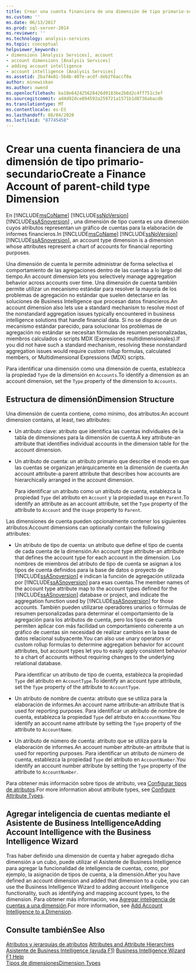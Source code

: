 ```yaml
---
title: Crear una cuenta financiera de una dimensión de tipo primario-secundario | Microsoft Docs
ms.custom: ''
ms.date: 06/13/2017
ms.prod: sql-server-2014
ms.reviewer: ''
ms.technology: analysis-services
ms.topic: conceptual
helpviewer_keywords:
- dimensions [Analysis Services], account
- account dimensions [Analysis Services]
- adding account intelligence
- account intelligence [Analysis Services]
ms.assetid: 2ba74e81-5b4b-407e-acdf-deb2f6accf0a
author: minewiskan
ms.author: owend
ms.openlocfilehash: ba10e642425628426d9183be2b8d2c4ff751c3ef
ms.sourcegitcommit: ad4d92dce894592a259721a1571b1d8736abacdb
ms.translationtype: MT
ms.contentlocale: es-ES
ms.lasthandoff: 08/04/2020
ms.locfileid: "87745458"
---
```

# <a name="create-a-finance-account-of-parent-child-type-dimension"></a><span data-ttu-id="3d662-102">Crear una cuenta financiera de una dimensión de tipo primario-secundario</span><span class="sxs-lookup"><span data-stu-id="3d662-102">Create a Finance Account of parent-child type Dimension</span></span>
  <span data-ttu-id="3d662-103">En [!INCLUDE[msCoName](../../includes/msconame-md.md)] [!INCLUDE[ssNoVersion](../../includes/ssnoversion-md.md)] [!INCLUDE[ssASnoversion](../../includes/ssasnoversion-md.md)] , una dimensión de tipo cuenta es una dimensión cuyos atributos representan un gráfico de cuentas para la elaboración de informes financieros.</span><span class="sxs-lookup"><span data-stu-id="3d662-103">In [!INCLUDE[msCoName](../../includes/msconame-md.md)] [!INCLUDE[ssNoVersion](../../includes/ssnoversion-md.md)] [!INCLUDE[ssASnoversion](../../includes/ssasnoversion-md.md)], an account type dimension is a dimension whose attributes represent a chart of accounts for financial reporting purposes.</span></span>  
  
 <span data-ttu-id="3d662-104">Una dimensión de cuenta le permite administrar de forma selectiva el comportamiento de las agregaciones dentro de las cuentas a lo largo del tiempo.</span><span class="sxs-lookup"><span data-stu-id="3d662-104">An account dimension lets you selectively manage aggregation behavior across accounts over time.</span></span> <span data-ttu-id="3d662-105">Una dimensión de cuenta también permite utilizar un mecanismo estándar para resolver la mayoría de los problemas de agregación no estándar que suelen detectarse en las soluciones de Business Intelligence que procesan datos financieros.</span><span class="sxs-lookup"><span data-stu-id="3d662-105">An account dimension also lets use a standard mechanism to resolve most of the nonstandard aggregation issues typically encountered in business intelligence solutions that handle financial data.</span></span> <span data-ttu-id="3d662-106">Si no se dispone de un mecanismo estándar parecido, para solucionar los problemas de agregación no estándar se necesitan fórmulas de resumen personalizadas, miembros calculados o scripts MDX (Expresiones multidimensionales).</span><span class="sxs-lookup"><span data-stu-id="3d662-106">If you did not have such a standard mechanism, resolving these nonstandard aggregation issues would require custom rollup formulas, calculated members, or Multidimensional Expressions (MDX) scripts.</span></span>  
  
 <span data-ttu-id="3d662-107">Para identificar una dimensión como una dimensión de cuenta, establezca la propiedad `Type` de la dimensión en `Accounts`.</span><span class="sxs-lookup"><span data-stu-id="3d662-107">To identify a dimension as an account dimension, set the `Type` property of the dimension to `Accounts`.</span></span>  
  
## <a name="dimension-structure"></a><span data-ttu-id="3d662-108">Estructura de dimensión</span><span class="sxs-lookup"><span data-stu-id="3d662-108">Dimension Structure</span></span>  
 <span data-ttu-id="3d662-109">Una dimensión de cuenta contiene, como mínimo, dos atributos:</span><span class="sxs-lookup"><span data-stu-id="3d662-109">An account dimension contains, at least, two attributes:</span></span>  
  
-   <span data-ttu-id="3d662-110">Un atributo clave: atributo que identifica las cuentas individuales de la tabla de dimensiones para la dimensión de cuenta.</span><span class="sxs-lookup"><span data-stu-id="3d662-110">A key attribute-an attribute that identifies individual accounts in the dimension table for the account dimension.</span></span>  
  
-   <span data-ttu-id="3d662-111">Un atributo de cuenta: un atributo primario que describe el modo en que las cuentas se organizan jerárquicamente en la dimensión de cuenta.</span><span class="sxs-lookup"><span data-stu-id="3d662-111">An account attribute-a parent attribute that describes how accounts are hierarchically arranged in the account dimension.</span></span>  
  
     <span data-ttu-id="3d662-112">Para identificar un atributo como un atributo de cuenta, establezca la propiedad `Type` del atributo en `Account` y la propiedad `Usage` en `Parent`.</span><span class="sxs-lookup"><span data-stu-id="3d662-112">To identify an attribute as an account attribute, set the `Type` property of the attribute to `Account` and the `Usage` property to `Parent`.</span></span>  
  
 <span data-ttu-id="3d662-113">Las dimensiones de cuenta pueden opcionalmente contener los siguientes atributos:</span><span class="sxs-lookup"><span data-stu-id="3d662-113">Account dimensions can optionally contain the following attributes:</span></span>  
  
-   <span data-ttu-id="3d662-114">Un atributo de tipo de cuenta: un atributo que define el tipo de cuenta de cada cuenta de la dimensión.</span><span class="sxs-lookup"><span data-stu-id="3d662-114">An account type attribute-an attribute that defines the account type for each account in the dimension.</span></span> <span data-ttu-id="3d662-115">Los nombres de miembros del atributo de tipo de cuenta se asignan a los tipos de cuenta definidos para la base de datos o proyecto de [!INCLUDE[ssASnoversion](../../includes/ssasnoversion-md.md)] e indican la función de agregación utilizada por [!INCLUDE[ssASnoversion](../../includes/ssasnoversion-md.md)] para esas cuentas.</span><span class="sxs-lookup"><span data-stu-id="3d662-115">The member names of the account type attribute map to the account types defined for the [!INCLUDE[ssASnoversion](../../includes/ssasnoversion-md.md)] database or project, and indicate the aggregation function used by [!INCLUDE[ssASnoversion](../../includes/ssasnoversion-md.md)] for those accounts.</span></span> <span data-ttu-id="3d662-116">También pueden utilizarse operadores unarios o fórmulas de resumen personalizadas para determinar el comportamiento de la agregación para los atributos de cuenta, pero los tipos de cuenta permiten aplicar con más facilidad un comportamiento coherente a un gráfico de cuentas sin necesidad de realizar cambios en la base de datos relacional subyacente.</span><span class="sxs-lookup"><span data-stu-id="3d662-116">You can also use unary operators or custom rollup formulas to determine aggregation behavior for account attributes, but account types let you to easily apply consistent behavior to a chart of accounts without requiring changes to the underlying relational database.</span></span>  
  
     <span data-ttu-id="3d662-117">Para identificar un atributo de tipo de cuenta, establezca la propiedad `Type` del atributo en `AccountType`.</span><span class="sxs-lookup"><span data-stu-id="3d662-117">To identify an account type attribute, set the `Type` property of the attribute to `AccountType`.</span></span>  
  
-   <span data-ttu-id="3d662-118">Un atributo de nombre de cuenta: atributo que se utiliza para la elaboración de informes.</span><span class="sxs-lookup"><span data-stu-id="3d662-118">An account name attribute-an attribute that is used for reporting purposes.</span></span> <span data-ttu-id="3d662-119">Para identificar un atributo de nombre de cuenta, establezca la propiedad `Type` del atributo en `AccountName`.</span><span class="sxs-lookup"><span data-stu-id="3d662-119">You identify an account name attribute by setting the `Type` property of the attribute to `AccountName`.</span></span>  
  
-   <span data-ttu-id="3d662-120">Un atributo de número de cuenta: atributo que se utiliza para la elaboración de informes.</span><span class="sxs-lookup"><span data-stu-id="3d662-120">An account number attribute-an attribute that is used for reporting purposes.</span></span> <span data-ttu-id="3d662-121">Para identificar un atributo de número de cuenta, establezca la propiedad `Type` del atributo en `AccountNumber`.</span><span class="sxs-lookup"><span data-stu-id="3d662-121">You identify an account number attribute by setting the `Type` property of the attribute to `AccountNumber`.</span></span>  
  
 <span data-ttu-id="3d662-122">Para obtener más información sobre tipos de atributo, vea [Configurar tipos de atributos](attribute-properties-configure-attribute-types.md).</span><span class="sxs-lookup"><span data-stu-id="3d662-122">For more information about attribute types, see [Configure Attribute Types](attribute-properties-configure-attribute-types.md).</span></span>  
  
## <a name="adding-account-intelligence-with-the-business-intelligence-wizard"></a><span data-ttu-id="3d662-123">Agregar inteligencia de cuentas mediante el Asistente de Business Intelligence</span><span class="sxs-lookup"><span data-stu-id="3d662-123">Adding Account Intelligence with the Business Intelligence Wizard</span></span>  
 <span data-ttu-id="3d662-124">Tras haber definido una dimensión de cuenta y haber agregado dicha dimensión a un cubo, puede utilizar el Asistente de Business Intelligence para agregar la funcionalidad de inteligencia de cuentas, como, por ejemplo, la asignación de tipos de cuenta, a la dimensión.</span><span class="sxs-lookup"><span data-stu-id="3d662-124">After you have defined an account dimension and added that dimension to a cube, you can use the Business Intelligence Wizard to adding account intelligence functionality, such as identifying and mapping account types, to the dimension.</span></span> <span data-ttu-id="3d662-125">Para obtener más información, vea [Agregar inteligencia de cuentas a una dimensión](bi-wizard-add-account-intelligence-to-a-dimension.md).</span><span class="sxs-lookup"><span data-stu-id="3d662-125">For more information, see [Add Account Intelligence to a Dimension](bi-wizard-add-account-intelligence-to-a-dimension.md).</span></span>  
  
## <a name="see-also"></a><span data-ttu-id="3d662-126">Consulte también</span><span class="sxs-lookup"><span data-stu-id="3d662-126">See Also</span></span>  
 <span data-ttu-id="3d662-127">[Atributos y jerarquías de atributos](../multidimensional-models-olap-logical-dimension-objects/attributes-and-attribute-hierarchies.md) </span><span class="sxs-lookup"><span data-stu-id="3d662-127">[Attributes and Attribute Hierarchies](../multidimensional-models-olap-logical-dimension-objects/attributes-and-attribute-hierarchies.md) </span></span>  
 <span data-ttu-id="3d662-128">[Asistente de Business Intelligence (ayuda F1)](../business-intelligence-wizard-f1-help.md) </span><span class="sxs-lookup"><span data-stu-id="3d662-128">[Business Intelligence Wizard F1 Help](../business-intelligence-wizard-f1-help.md) </span></span>  
 [<span data-ttu-id="3d662-129">Tipos de dimensiones</span><span class="sxs-lookup"><span data-stu-id="3d662-129">Dimension Types</span></span>](../multidimensional-models-olap-logical-dimension-objects/database-dimension-properties-types.md)  
  
  
